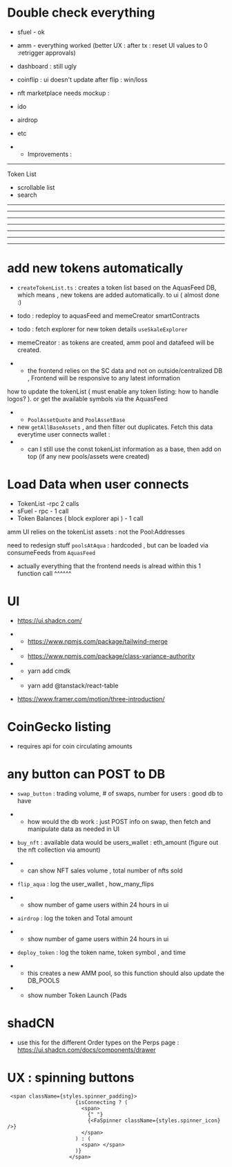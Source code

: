 # Double check everything

- sfuel - ok
- amm - everything worked (better UX : after tx : reset UI values to 0 :retrigger approvals)
- dashboard : still ugly
- coinflip : ui doesn't update after flip : win/loss
- nft marketplace needs mockup :
- ido
- airdrop
- etc

- - Improvements :

---

Token List

- scrollable list
- search

---

---

---

---

---

---

---

# add new tokens automatically

- `createTokenList.ts` : creates a token list based on the AquasFeed DB, which means , new tokens are added automatically. to ui ( almost done :)
- todo : redeploy to aquasFeed and memeCreator smartContracts
- todo : fetch explorer for new token details `useSkaleExplorer`

- memeCreator : as tokens are created, amm pool and datafeed will be created.
- - the frontend relies on the SC data and not on outside/centralized DB , Frontend will be responsive to any latest information

how to update the tokenList ( must enable any token listing: how to handle logos? ). or get the available symbols via the AquasFeed

- - `PoolAssetQuote` and `PoolAssetBase`
- new `getAllBaseAssets` , and then filter out duplicates. Fetch this data everytime user connects wallet :
- - can I still use the const tokenList information as a base, then add on top (if any new pools/assets were created)

# Load Data when user connects

- TokenList -rpc 2 calls
- sFuel - rpc - 1 call
- Token Balances ( block explorer api ) - 1 call

amm UI relies on the tokenList assets : not the Pool:Addresses

need to redesign stuff `poolsAtAqua` : hardcoded , but can be loaded via consumeFeeds from `AquasFeed`

- actually everything that the frontend needs is alread within this 1 function call ^^^^^^

# UI

- https://ui.shadcn.com/
- - https://www.npmjs.com/package/tailwind-merge
- - https://www.npmjs.com/package/class-variance-authority
- - yarn add cmdk
- - yarn add @tanstack/react-table

- https://www.framer.com/motion/three-introduction/

# CoinGecko listing

- requires api for coin circulating amounts

# any button can POST to DB

- `swap_button` : trading volume, # of swaps, number for users : good db to have
- - how would the db work : just POST info on swap, then fetch and manipulate data as needed in UI

- `buy_nft` : available data would be users_wallet : eth_amount (figure out the nft collection via amount)
- - can show NFT sales volume , total number of nfts sold

- `flip_aqua` : log the user_wallet , how_many_flips
- - show number of game users within 24 hours in ui

- `airdrop` : log the token and Total amount
- - show number of game users within 24 hours in ui

- `deploy_token` : log the token name, token symbol , and time
- - this creates a new AMM pool, so this function should also update the DB_POOLS
- - show number Token Launch {Pads

# shadCN

- use this for the different Order types on the Perps page : https://ui.shadcn.com/docs/components/drawer

# UX : spinning buttons

```
 <span className={styles.spinner_padding}>
                      {isConnecting ? (
                        <span>
                          {" "}
                          {<FaSpinner className={styles.spinner_icon} />}
                        </span>
                      ) : (
                        <span> </span>
                      )}
                    </span>

```
